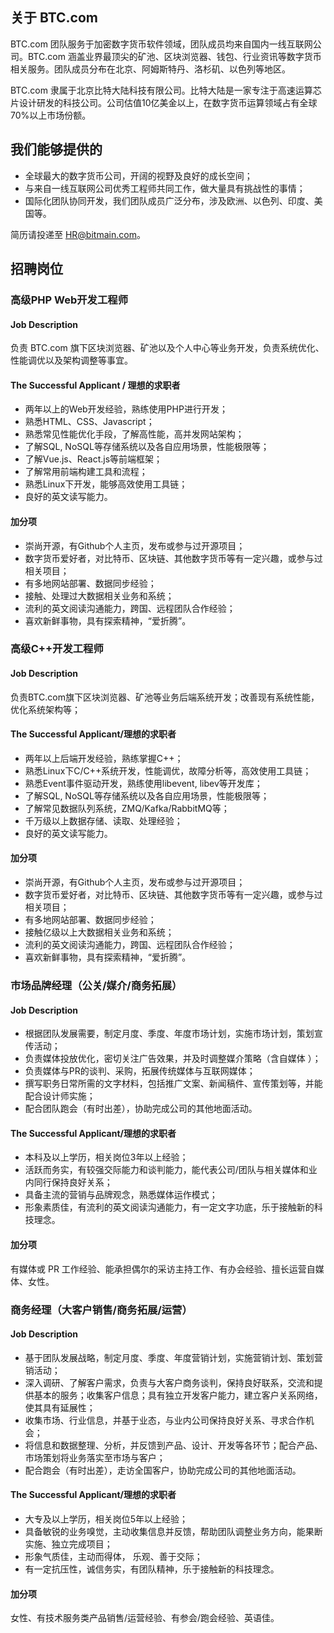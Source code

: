 ## 关于 BTC.com

BTC.com 团队服务于加密数字货币软件领域，团队成员均来自国内一线互联网公司。BTC.com 涵盖业界最顶尖的矿池、区块浏览器、钱包、行业资讯等数字货币相关服务。团队成员分布在北京、阿姆斯特丹、洛杉矶、以色列等地区。

BTC.com 隶属于北京比特大陆科技有限公司。比特大陆是一家专注于高速运算芯片设计研发的科技公司。公司估值10亿美金以上，在数字货币运算领域占有全球70%以上市场份额。

## 我们能够提供的

* 全球最大的数字货币公司，开阔的视野及良好的成长空间；
* 与来自一线互联网公司优秀工程师共同工作，做大量具有挑战性的事情；
* 国际化团队协同开发，我们团队成员广泛分布，涉及欧洲、以色列、印度、美国等。

简历请投递至 [HR@bitmain.com](mailto:HR@bitmain.com)。

## 招聘岗位

### 高级PHP Web开发工程师

#### Job Description

负责 BTC.com 旗下区块浏览器、矿池以及个人中心等业务开发，负责系统优化、性能调优以及架构调整等事宜。

#### The Successful Applicant / 理想的求职者

* 两年以上的Web开发经验，熟练使用PHP进行开发；
* 熟悉HTML、CSS、Javascript；
* 熟悉常见性能优化手段，了解高性能，高并发网站架构；
* 了解SQL, NoSQL等存储系统以及各自应用场景，性能极限等；
* 了解Vue.js、React.js等前端框架；
* 了解常用前端构建工具和流程；
* 熟悉Linux下开发，能够高效使用工具链；
* 良好的英文读写能力。

#### 加分项

* 崇尚开源，有Github个人主页，发布或参与过开源项目；
* 数字货币爱好者，对比特币、区块链、其他数字货币等有一定兴趣，或参与过相关项目；
* 有多地网站部署、数据同步经验；
* 接触、处理过大数据相关业务和系统；
* 流利的英文阅读沟通能力，跨国、远程团队合作经验；
* 喜欢新鲜事物，具有探索精神，“爱折腾”。

### 高级C++开发工程师

#### Job Description

负责BTC.com旗下区块浏览器、矿池等业务后端系统开发；改善现有系统性能，优化系统架构等；

#### The Successful Applicant/理想的求职者

* 两年以上后端开发经验，熟练掌握C++；
* 熟悉Linux下C/C++系统开发，性能调优，故障分析等，高效使用工具链；
* 熟悉Event事件驱动开发，熟练使用libevent, libev等开发库；
* 了解SQL, NoSQL等存储系统以及各自应用场景，性能极限等；
* 了解常见数据队列系统，ZMQ/Kafka/RabbitMQ等；
* 千万级以上数据存储、读取、处理经验；
* 良好的英文读写能力。

#### 加分项

* 崇尚开源，有Github个人主页，发布或参与过开源项目；
* 数字货币爱好者，对比特币、区块链、其他数字货币等有一定兴趣，或参与过相关项目；
* 有多地网站部署、数据同步经验；
* 接触亿级以上大数据相关业务和系统；
* 流利的英文阅读沟通能力，跨国、远程团队合作经验；
* 喜欢新鲜事物，具有探索精神，“爱折腾”。

### 市场品牌经理（公关/媒介/商务拓展）

#### Job Description

* 根据团队发展需要，制定月度、季度、年度市场计划，实施市场计划，策划宣传活动；
* 负责媒体投放优化，密切关注广告效果，并及时调整媒介策略（含自媒体 ）；
* 负责媒体与PR的谈判、采购，拓展传统媒体与互联网媒体；
* 撰写职务日常所需的文字材料，包括推广文案、新闻稿件、宣传策划等，并能配合设计师实施；
* 配合团队跑会（有时出差），协助完成公司的其他地面活动。

#### The Successful Applicant/理想的求职者

* 本科及以上学历，相关岗位3年以上经验；
* 活跃而务实，有较强交际能力和谈判能力，能代表公司/团队与相关媒体和业内同行保持良好关系；
* 具备主流的营销与品牌观念，熟悉媒体运作模式；
* 形象素质佳，有流利的英文阅读沟通能力，有一定文字功底，乐于接触新的科技理念。

#### 加分项

有媒体或 PR 工作经验、能承担偶尔的采访主持工作、有办会经验、擅长运营自媒体、女性。

### 商务经理（大客户销售/商务拓展/运营）

#### Job Description

* 基于团队发展战略，制定月度、季度、年度营销计划，实施营销计划、策划营销活动；
* 深入调研、了解客户需求，负责与大客户商务谈判，保持良好联系，交流和提供基本的服务；收集客户信息；具有独立开发客户能力，建立客户关系网络，使其具有延展性；
* 收集市场、行业信息，并基于业态，与业内公司保持良好关系、寻求合作机会；
* 将信息和数据整理、分析，并反馈到产品、设计、开发等各环节；配合产品、市场策划将业务落实至市场与客户；
* 配合跑会（有时出差），走访全国客户，协助完成公司的其他地面活动。

#### The Successful Applicant/理想的求职者

* 大专及以上学历，相关岗位5年以上经验；
* 具备敏锐的业务嗅觉，主动收集信息并反馈，帮助团队调整业务方向，能果断实施、独立完成项目；
* 形象气质佳，主动而得体， 乐观、善于交际；
* 有一定抗压性，诚信务实，有团队精神，乐于接触新的科技理念。

#### 加分项

女性、有技术服务类产品销售/运营经验、有参会/跑会经验、英语佳。



